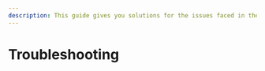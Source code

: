 ```yaml
---
description: This guide gives you solutions for the issues faced in the environment.
---
```


# Troubleshooting


